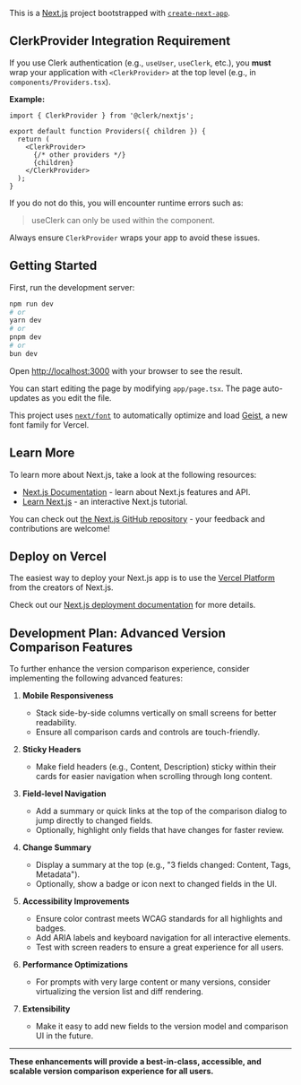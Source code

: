 This is a [Next.js](https://nextjs.org) project bootstrapped with [`create-next-app`](https://nextjs.org/docs/app/api-reference/cli/create-next-app).

## ClerkProvider Integration Requirement

If you use Clerk authentication (e.g., `useUser`, `useClerk`, etc.), you **must** wrap your application with `<ClerkProvider>` at the top level (e.g., in `components/Providers.tsx`).

**Example:**

```tsx
import { ClerkProvider } from '@clerk/nextjs';

export default function Providers({ children }) {
  return (
    <ClerkProvider>
      {/* other providers */}
      {children}
    </ClerkProvider>
  );
}
```

If you do not do this, you will encounter runtime errors such as:

> useClerk can only be used within the <ClerkProvider /> component.

Always ensure `ClerkProvider` wraps your app to avoid these issues.

## Getting Started

First, run the development server:

```bash
npm run dev
# or
yarn dev
# or
pnpm dev
# or
bun dev
```

Open [http://localhost:3000](http://localhost:3000) with your browser to see the result.

You can start editing the page by modifying `app/page.tsx`. The page auto-updates as you edit the file.

This project uses [`next/font`](https://nextjs.org/docs/app/building-your-application/optimizing/fonts) to automatically optimize and load [Geist](https://vercel.com/font), a new font family for Vercel.

## Learn More

To learn more about Next.js, take a look at the following resources:

- [Next.js Documentation](https://nextjs.org/docs) - learn about Next.js features and API.
- [Learn Next.js](https://nextjs.org/learn) - an interactive Next.js tutorial.

You can check out [the Next.js GitHub repository](https://github.com/vercel/next.js) - your feedback and contributions are welcome!

## Deploy on Vercel

The easiest way to deploy your Next.js app is to use the [Vercel Platform](https://vercel.com/new?utm_medium=default-template&filter=next.js&utm_source=create-next-app&utm_campaign=create-next-app-readme) from the creators of Next.js.

Check out our [Next.js deployment documentation](https://nextjs.org/docs/app/building-your-application/deploying) for more details.

## Development Plan: Advanced Version Comparison Features

To further enhance the version comparison experience, consider implementing the following advanced features:

1. **Mobile Responsiveness**

   - Stack side-by-side columns vertically on small screens for better readability.
   - Ensure all comparison cards and controls are touch-friendly.

2. **Sticky Headers**

   - Make field headers (e.g., Content, Description) sticky within their cards for easier navigation when scrolling through long content.

3. **Field-level Navigation**

   - Add a summary or quick links at the top of the comparison dialog to jump directly to changed fields.
   - Optionally, highlight only fields that have changes for faster review.

4. **Change Summary**

   - Display a summary at the top (e.g., "3 fields changed: Content, Tags, Metadata").
   - Optionally, show a badge or icon next to changed fields in the UI.

5. **Accessibility Improvements**

   - Ensure color contrast meets WCAG standards for all highlights and badges.
   - Add ARIA labels and keyboard navigation for all interactive elements.
   - Test with screen readers to ensure a great experience for all users.

6. **Performance Optimizations**

   - For prompts with very large content or many versions, consider virtualizing the version list and diff rendering.

7. **Extensibility**
   - Make it easy to add new fields to the version model and comparison UI in the future.

---

**These enhancements will provide a best-in-class, accessible, and scalable version comparison experience for all users.**
